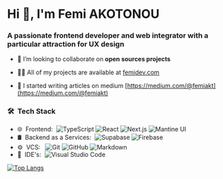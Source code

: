 <h1 align="left">Hi 👋, I'm Femi AKOTONOU</h1>
<h3 align="left">A passionate frontend developer and web integrator with a particular attraction for UX design</h3>

- 👯 I’m looking to collaborate on **open sources projects**

- 👨‍💻 All of my projects are available at [femidev.com](https://femidev.com/)

- 📝 I started writing articles on medium [https://medium.com/@femiakt](https://medium.com/@femiakt)

<h3> 🛠 &nbsp;Tech Stack</h3>

- 🌐 &nbsp;Frontend:&nbsp;
  ![TypeScript](https://img.shields.io/badge/-TypeScript-0A1A2F?style=flat&logo=typescript)
  ![React](https://img.shields.io/badge/-React-0A1A2F?style=flat&logo=react)
  ![Next.js](https://img.shields.io/badge/-Next.js-0A1A2F?style=flat&logo=next.js)
  ![Mantine UI](https://img.shields.io/badge/Mantine-Ui-0A1A2F?style=flat)
- 🛢 &nbsp;Backend as a Services:&nbsp;
  ![Supabase](https://img.shields.io/badge/-Supabase-0A1A2F?style=flat&logo=supabase)
  ![Firebase](https://img.shields.io/badge/Firebase-039BE5?style=for-the-badge&logo=Firebase&logoColor=white)
- ⚙️ &nbsp;VCS: &nbsp;
  ![Git](https://img.shields.io/badge/-Git-0A1A2F?style=flat&logo=git)
  ![GitHub](https://img.shields.io/badge/-GitHub-0A1A2F?style=flat&logo=github)
  ![Markdown](https://img.shields.io/badge/-Markdown-0A1A2F?style=flat&logo=markdown)
- 🔧 &nbsp;IDE's:&nbsp;
  ![Visual Studio Code](https://img.shields.io/badge/-Visual%20Studio%20Code-0A1A2F?style=flat&logo=visual-studio-code&logoColor=007ACC)


[![Top Langs](https://github-readme-stats.vercel.app/api/top-langs/?username=femidev&hide_progress=true)](https://github.com/femidev/github-readme-stats)

<!-- generated from https://rahuldkjain.github.io/ -->
